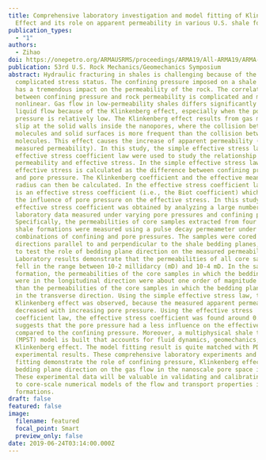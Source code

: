```yaml
---
title: Comprehensive laboratory investigation and model fitting of Klinkenberg
  Effect and its role on apparent permeability in various U.S. shale formations
publication_types:
  - "1"
authors:
  - Zihao
doi: https://onepetro.org/ARMAUSRMS/proceedings/ARMA19/All-ARMA19/ARMA-2019-1568/124915
publication: 53rd U.S. Rock Mechanics/Geomechanics Symposium
abstract: Hydraulic fracturing in shales is challenging because of the
  complicated stress status. The confining pressure imposed on a shale formation
  has a tremendous impact on the permeability of the rock. The correlation
  between confining pressure and rock permeability is complicated and might be
  nonlinear. Gas flow in low-permeability shales differs significantly from
  liquid flow because of the Klinkenberg effect, especially when the pore
  pressure is relatively low. The Klinkenberg effect results from gas molecule
  slip at the solid walls inside the nanopores, where the collision between gas
  molecules and solid surfaces is more frequent than the collision between gas
  molecules. This effect causes the increase of apparent permeability (i.e., the
  measured permeability). In this study, the simple effective stress law and the
  effective stress coefficient law were used to study the relationship between
  permeability and effective stress. In the simple effective stress law, the
  effective stress is calculated as the difference between confining pressure
  and pore pressure. The Klinkenberg coefficient and the effective mean pore
  radius can then be calculated. In the effective stress coefficient law, there
  is an effective stress coefficient (i.e., the Biot coefficient) which controls
  the influence of pore pressure on the effective stress. In this study, the
  effective stress coefficient was obtained by analyzing a large number of
  laboratory data measured under varying pore pressures and confining pressures.
  Specifically, the permeabilities of core samples extracted from four U.S.
  shale formations were measured using a pulse decay permeameter under varying
  combinations of confining and pore pressures. The samples were cored in the
  directions parallel to and perpendicular to the shale bedding planes, in order
  to test the role of bedding plane direction on the measured permeability.
  Laboratory results demonstrate that the permeabilities of all core samples
  fell in the range between 10-2 millidarcy (mD) and 10-4 mD. In the same
  formation, the permeabilities of the core samples in which the bedding planes
  were in the longitudinal direction were about one order of magnitude higher
  than the permeabilities of the core samples in which the bedding planes were
  in the transverse direction. Using the simple effective stress law, the
  Klinkenberg effect was observed, because the measured apparent permeability
  decreased with increasing pore pressure. Using the effective stress
  coefficient law, the effective stress coefficient was found around 0.5, which
  suggests that the pore pressure had a less influence on the effective stress
  compared to the confining pressure. Moreover, a multiphysical shale transport
  (MPST) model is built that accounts for fluid dynamics, geomechanics, and the
  Klinkenberg effect. The model fitting result is quite matched with PDP
  experimental results. These comprehensive laboratory experiments and model
  fitting demonstrate the role of confining pressure, Klinkenberg effect, and
  bedding plane direction on the gas flow in the nanoscale pore space in shales.
  These experimental data will be valuable in validating and calibrating pore-
  to core-scale numerical models of the flow and transport properties in shale
  formations.
draft: false
featured: false
image:
  filename: featured
  focal_point: Smart
  preview_only: false
date: 2019-06-24T03:14:00.000Z
---
```

